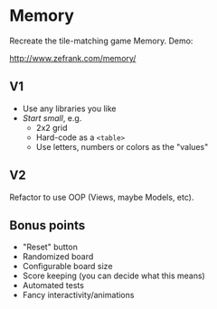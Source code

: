 # Memory

Recreate the tile-matching game Memory.  Demo:

http://www.zefrank.com/memory/

## V1

* Use any libraries you like
* *Start small*, e.g.
    * 2x2 grid
    * Hard-code as a `<table>`
    * Use letters, numbers or colors as the "values"

## V2

Refactor to use OOP (Views, maybe Models, etc).

## Bonus points

* "Reset" button
* Randomized board
* Configurable board size
* Score keeping (you can decide what this means)
* Automated tests
* Fancy interactivity/animations
